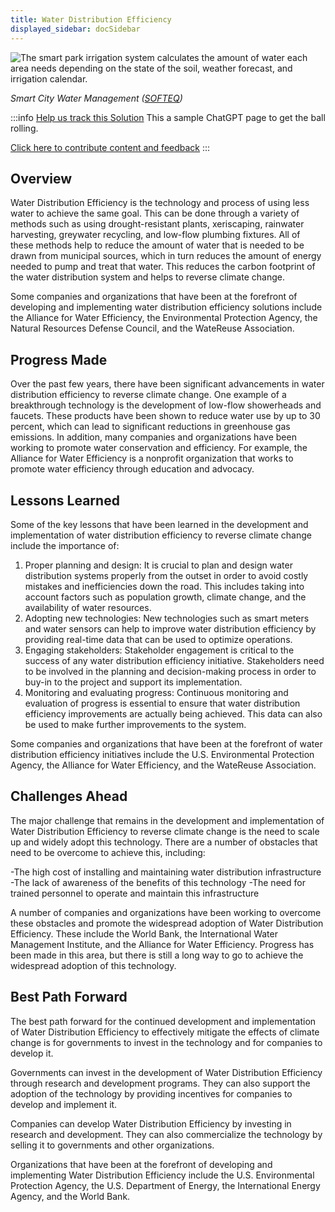 ```yaml
---
title: Water Distribution Efficiency
displayed_sidebar: docSidebar
---
```

![The smart park irrigation system calculates the amount of water each area needs depending on the state of the soil, weather forecast, and irrigation calendar.](/../static/img/water-distribution-efficiency.webp)

*Smart City Water Management ([SOFTEQ](https://www.softeq.com/blog/smart-water-management-using-iot-real-world-examples))*

:::info [Help us track this Solution](contribute)
This a sample ChatGPT page to get the ball rolling.

[Click here to contribute content and feedback](contribute)
:::

## Overview

Water Distribution Efficiency is the technology and process of using less water to achieve the same goal. This can be done through a variety of methods such as using drought-resistant plants, xeriscaping, rainwater harvesting, greywater recycling, and low-flow plumbing fixtures. All of these methods help to reduce the amount of water that is needed to be drawn from municipal sources, which in turn reduces the amount of energy needed to pump and treat that water. This reduces the carbon footprint of the water distribution system and helps to reverse climate change.

Some companies and organizations that have been at the forefront of developing and implementing water distribution efficiency solutions include the Alliance for Water Efficiency, the Environmental Protection Agency, the Natural Resources Defense Council, and the WateReuse Association.

## Progress Made

Over the past few years, there have been significant advancements in water distribution efficiency to reverse climate change. One example of a breakthrough technology is the development of low-flow showerheads and faucets. These products have been shown to reduce water use by up to 30 percent, which can lead to significant reductions in greenhouse gas emissions. In addition, many companies and organizations have been working to promote water conservation and efficiency. For example, the Alliance for Water Efficiency is a nonprofit organization that works to promote water efficiency through education and advocacy.

## Lessons Learned

Some of the key lessons that have been learned in the development and implementation of water distribution efficiency to reverse climate change include the importance of:

1. Proper planning and design: It is crucial to plan and design water distribution systems properly from the outset in order to avoid costly mistakes and inefficiencies down the road. This includes taking into account factors such as population growth, climate change, and the availability of water resources.
2. Adopting new technologies: New technologies such as smart meters and water sensors can help to improve water distribution efficiency by providing real-time data that can be used to optimize operations.
3. Engaging stakeholders: Stakeholder engagement is critical to the success of any water distribution efficiency initiative. Stakeholders need to be involved in the planning and decision-making process in order to buy-in to the project and support its implementation.
4. Monitoring and evaluating progress: Continuous monitoring and evaluation of progress is essential to ensure that water distribution efficiency improvements are actually being achieved. This data can also be used to make further improvements to the system.

Some companies and organizations that have been at the forefront of water distribution efficiency initiatives include the U.S. Environmental Protection Agency, the Alliance for Water Efficiency, and the WateReuse Association.

## Challenges Ahead

The major challenge that remains in the development and implementation of Water Distribution Efficiency to reverse climate change is the need to scale up and widely adopt this technology. There are a number of obstacles that need to be overcome to achieve this, including:

\-The high cost of installing and maintaining water distribution infrastructure
-The lack of awareness of the benefits of this technology
-The need for trained personnel to operate and maintain this infrastructure

A number of companies and organizations have been working to overcome these obstacles and promote the widespread adoption of Water Distribution Efficiency. These include the World Bank, the International Water Management Institute, and the Alliance for Water Efficiency. Progress has been made in this area, but there is still a long way to go to achieve the widespread adoption of this technology.

## Best Path Forward

The best path forward for the continued development and implementation of Water Distribution Efficiency to effectively mitigate the effects of climate change is for governments to invest in the technology and for companies to develop it.

Governments can invest in the development of Water Distribution Efficiency through research and development programs. They can also support the adoption of the technology by providing incentives for companies to develop and implement it.

Companies can develop Water Distribution Efficiency by investing in research and development. They can also commercialize the technology by selling it to governments and other organizations.

Organizations that have been at the forefront of developing and implementing Water Distribution Efficiency include the U.S. Environmental Protection Agency, the U.S. Department of Energy, the International Energy Agency, and the World Bank.